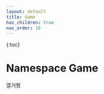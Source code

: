```yaml
---
layout: default
title: Game
has_children: true
nav_order: 10
---
```


{:toc}

# Namespace Game

열거형
 

